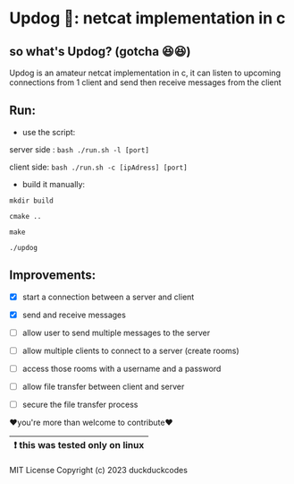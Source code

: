 # Updog 🐶: netcat implementation in c

## so what's Updog? (gotcha 😆😆)

Updog is an amateur netcat implementation in c, it can listen to upcoming connections from 1 client and send then receive messages from the client

## Run:

-   use the script:

server side : `bash ./run.sh -l [port]`

client side: `bash ./run.sh -c [ipAdress] [port]`

-   build it manually:

`mkdir build`

`cmake ..`

`make`

`./updog`

## Improvements:

-   [x] start a connection between a server and client
-   [x] send and receive messages
-   [ ] allow user to send multiple messages to the server
-   [ ] allow multiple clients to connect to a server (create rooms)
-   [ ] access those rooms with a username and a password
-   [ ] allow file transfer between client and server
-   [ ] secure the file transfer process



❤️you're more than welcome to contribute❤️


| :exclamation:  this was tested only on linux  |
|-----------------------------------------|

MIT License
Copyright (c) 2023 duckduckcodes
